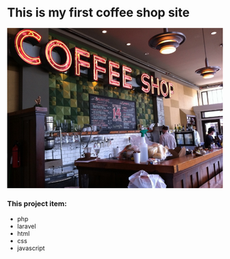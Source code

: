 # This is my first coffee shop site

<img src="img/20201030_133027.jpg" alt="">


### This project item:
- php
- laravel
- html
- css
- javascript
